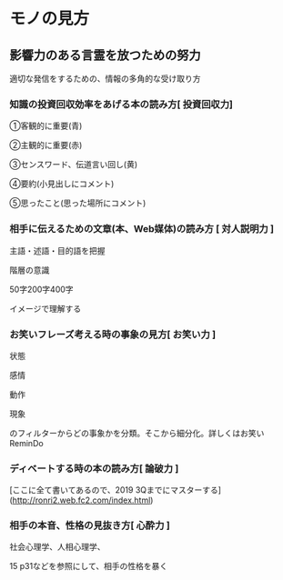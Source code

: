 # モノの見方
## 影響力のある言霊を放つための努力

適切な発信をするための、情報の多角的な受け取り方

###  知識の投資回収効率をあげる本の読み方[ 投資回収力]

①客観的に重要(青)

②主観的に重要(赤)

③センスワード、伝道言い回し(黄)

④要約(小見出しにコメント)

⑤思ったこと(思った場所にコメント)

### 相手に伝えるための文章(本、Web媒体)の読み方 [ 対人説明力 ]

主語・述語・目的語を把握

階層の意識

50字200字400字

イメージで理解する

### お笑いフレーズ考える時の事象の見方[ お笑い力 ]

状態

感情

動作

現象

のフィルターからどの事象かを分類。そこから細分化。詳しくはお笑いReminDo

### ディベートする時の本の読み方[ 論破力 ]
[ここに全て書いてあるので、2019 3Qまでにマスターする] (http://ronri2.web.fc2.com/index.html)

### 相手の本音、性格の見抜き方[ 心酔力 ]

社会心理学、人相心理学、

15 p31などを参照にして、相手の性格を暴く
